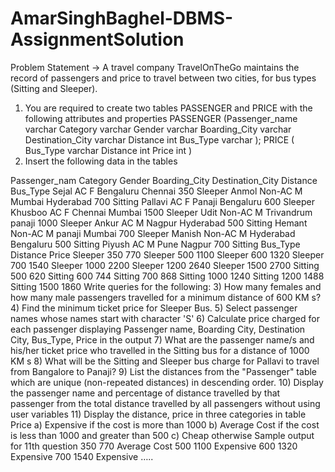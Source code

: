 # AmarSinghBaghel-DBMS-AssignmentSolution

Problem Statement →
A travel company TravelOnTheGo maintains the record of passengers and price to travel 
between two cities, for bus types (Sitting and Sleeper).
1) You are required to create two tables PASSENGER and PRICE with the following 
attributes and properties 
PASSENGER
(Passenger_name varchar 
 Category varchar
 Gender varchar
 Boarding_City varchar
 Destination_City varchar
 Distance int
 Bus_Type varchar
);
PRICE
(
 Bus_Type varchar
 Distance int
 Price int
 )
2) Insert the following data in the tables
 
Passenger_nam Category Gender Boarding_City Destination_City Distance Bus_Type
Sejal AC F Bengaluru Chennai 350 Sleeper
Anmol Non-AC M Mumbai Hyderabad 700 Sitting
Pallavi AC F Panaji Bengaluru 600 Sleeper
Khusboo AC F Chennai Mumbai 1500 Sleeper
Udit Non-AC M Trivandrum panaji 1000 Sleeper
Ankur AC M Nagpur Hyderabad 500 Sitting
Hemant Non-AC M panaji Mumbai 700 Sleeper
Manish Non-AC M Hyderabad Bengaluru 500 Sitting
Piyush AC M Pune Nagpur 700 Sitting
Bus_Type Distance Price
Sleeper 350 770
Sleeper 500 1100
Sleeper 600 1320
Sleeper 700 1540
Sleeper 1000 2200
Sleeper 1200 2640
Sleeper 1500 2700
Sitting 500 620
Sitting 600 744
Sitting 700 868
Sitting 1000 1240
Sitting 1200 1488
Sitting 1500 1860
Write queries for the following:
3) How many females and how many male passengers travelled for a minimum distance of 
600 KM s?
4) Find the minimum ticket price for Sleeper Bus. 
5) Select passenger names whose names start with character 'S' 
6) Calculate price charged for each passenger displaying Passenger name, Boarding City, 
Destination City, Bus_Type, Price in the output
7) What are the passenger name/s and his/her ticket price who travelled in the Sitting bus 
for a distance of 1000 KM s 
8) What will be the Sitting and Sleeper bus charge for Pallavi to travel from Bangalore to 
Panaji?
9) List the distances from the "Passenger" table which are unique (non-repeated 
distances) in descending order.
10) Display the passenger name and percentage of distance travelled by that passenger 
from the total distance travelled by all passengers without using user variables 
11) Display the distance, price in three categories in table Price
a) Expensive if the cost is more than 1000
b) Average Cost if the cost is less than 1000 and greater than 500
c) Cheap otherwise
Sample output for 11th question
350 770 Average 
Cost
500 1100 Expensive
600 1320 Expensive
700 1540 Expensive
…..
